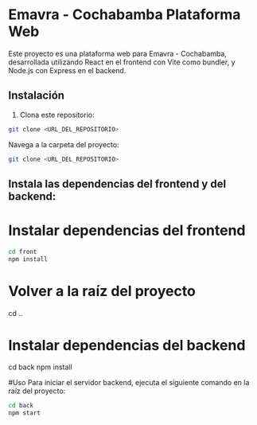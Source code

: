 # Emavra - Cochabamba Plataforma Web

Este proyecto es una plataforma web para Emavra - Cochabamba, desarrollada utilizando React en el frontend con Vite como bundler, y Node.js con Express en el backend.

## Instalación

1. Clona este repositorio:

```bash
git clone <URL_DEL_REPOSITORIO>
```
Navega a la carpeta del proyecto:

```bash
git clone <URL_DEL_REPOSITORIO>
```
## Instala las dependencias del frontend y del backend:
# Instalar dependencias del frontend
```bash
cd front
npm install
```

# Volver a la raíz del proyecto
cd ..

# Instalar dependencias del backend
cd back
npm install

#Uso
Para iniciar el servidor backend, ejecuta el siguiente comando en la raíz del proyecto:

```bash
cd back
npm start
```

